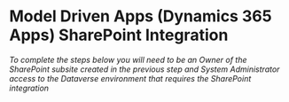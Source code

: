 # Model Driven Apps (Dynamics 365 Apps) SharePoint Integration 

*To complete the steps below you will need to be an Owner of the SharePoint subsite created in the previous step and System Administrator access to the Dataverse environment that requires the SharePoint integration*